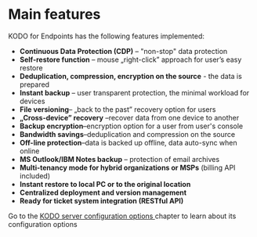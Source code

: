 # Main features

KODO for Endpoints has the following features implemented: 

* **Continuous Data Protection \(CDP\)** – "non-stop" data protection 
* **Self-restore function** – mouse „right-click” approach for user’s easy restore 
* **Deduplication, compression, encryption on the source** - the data is prepared 
* **Instant backup** – user transparent protection, the minimal workload for devices 
* **File versioning**– „back to the past” recovery option for users 
* **„Cross-device” recovery** –recover data from one device to another
* **Backup encryption**–encryption option for a user from user's console 
* **Bandwidth savings**–deduplication and compression on the source 
* **Off-line protection**–data is backed up offline, data auto-sync when online 
* **MS Outlook/IBM Notes backup** – protection of email archives
* **Multi-tenancy mode for hybrid organizations or MSPs** \(billing API included\)
* **Instant restore to local PC or to the original location**
* **Centralized deployment and version management** 
* **Ready for ticket system integration \(RESTful API\)**



Go to the [KODO server configuration options ](main-features.md)chapter to learn about its configuration options

